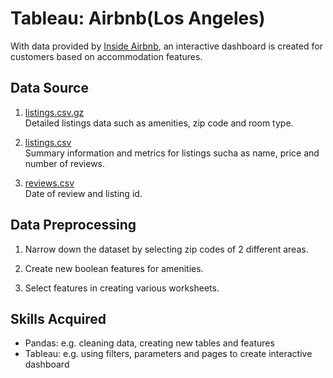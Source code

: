# Tableau: Airbnb(Los Angeles)
With data provided by [Inside Airbnb](http://insideairbnb.com/get-the-data.html), an interactive dashboard is created for customers based on accommodation features.

## Data Source
1. [listings.csv.gz](http://data.insideairbnb.com/united-states/ca/los-angeles/2019-07-08/data/listings.csv.gz)<br/>
Detailed listings data such as amenities, zip code and room type. 

2. [listings.csv](http://data.insideairbnb.com/united-states/ca/los-angeles/2019-07-08/visualisations/listings.csv)<br/>
Summary information and metrics for listings sucha as name, price and number of reviews. 

3. [reviews.csv](http://data.insideairbnb.com/united-states/ca/los-angeles/2019-07-08/visualisations/reviews.csv)<br/>
Date of review and listing id. 

## Data Preprocessing
1. Narrow down the dataset by selecting zip codes of 2 different areas. 

2. Create new boolean features for amenities. 

3. Select features in creating various worksheets. 


## Skills Acquired
* Pandas: e.g. cleaning data, creating new tables and features
* Tableau: e.g. using filters, parameters and pages to create interactive dashboard
